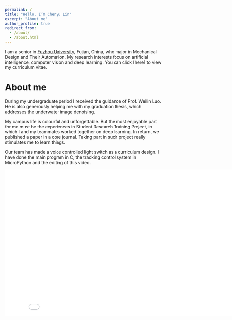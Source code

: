 ```yaml
---
permalink: /
title: "Hello, I’m Chenyu Lin"
excerpt: "About me"
author_profile: true
redirect_from: 
  - /about/
  - /about.html
---
```


I am a senior in [Fuzhou University](https://www.fzu.edu.cn/), Fujian, China, who major in Mechanical Design and Their Automation. My research interests focus on artificial intelligence, computer vision and deep learning. You can click [here] to view my curriculum vitae.

About me
======
During my undergraduate period I received the guidance of Prof. Weilin Luo. He is also generously helping me with my graduation thesis, which addresses the underwater image denoising.

My campus life is colourful and unforgettable. But the most enjoyable part for me must be the experiences in Student Research Training Project, in which I and my teammates worked together on deep learning. In return, we published a paper in a core journal. Taking part in such project really stimulates me to learn things.

Our team has made a voice controlled light switch as a curriculum design. I have done the main program in C, the tracking control system in MicroPython and the editing of this video.

<iframe src="//player.bilibili.com/player.html?aid=611093232&bvid=BV1184y1c7XH&cid=1054940614&page=1&high_quality=1" width="840" height="472.5"
frameborder="0" allowfullscreen class="video"></iframe>



